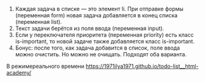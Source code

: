 1. Каждая задача в списке — это элемент li. При отправке формы (переменная form) новая задача добавляется в конец списка (переменная list).
2. Текст задачи берётся из поля ввода (переменная input).
3. Если у переключателя приоритета (переменная priority) есть класс is-important, то новой задаче также добавляется класс is-important.
4. Бонус: после того, как задача добавится в список, поле ввода можно очистить. Но можно не очищать. Подходят оба варианта.

В режимереального времени https://1971ilya1971.github.io/todo-list__html-academy/
